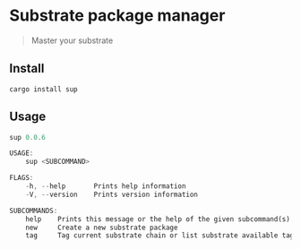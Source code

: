 # Substrate package manager

> Master your substrate

## Install

```
cargo install sup
```

## Usage

```rust
sup 0.0.6

USAGE:
    sup <SUBCOMMAND>

FLAGS:
    -h, --help       Prints help information
    -V, --version    Prints version information

SUBCOMMANDS:
    help    Prints this message or the help of the given subcommand(s)
    new     Create a new substrate package
    tag     Tag current substrate chain or list substrate available tags

```


[substrate]: https://github.com/paritytech/substrate

